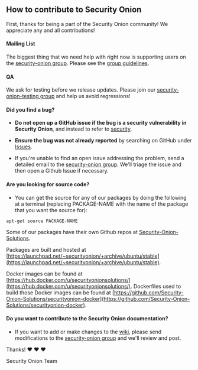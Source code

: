 ## How to contribute to Security Onion

First, thanks for being a part of the Security Onion community!  We appreciate any and all contributions!

#### Mailing List
The biggest thing that we need help with right now is supporting users on the [security-onion group](https://groups.google.com/forum/#!forum/security-onion).  Please see the [group guidelines](https://github.com/Security-Onion-Solutions/security-onion/wiki/MailingLists).

#### QA
We ask for testing before we release updates.  Please join our [security-onion-testing group](https://groups.google.com/forum/#!forum/security-onion-testing) and help us avoid regressions!

#### **Did you find a bug?**

* **Do not open up a GitHub issue if the bug is a security vulnerability in Security Onion**, and instead to refer to [security](security).

* **Ensure the bug was not already reported** by searching on GitHub under [Issues](https://github.com/Security-Onion-Solutions/security-onion/issues).

* If you're unable to find an open issue addressing the problem, send a detailed email to the [security-onion group](https://groups.google.com/forum/#!forum/security-onion).  We'll triage the issue and then open a Github Issue if necessary.

#### **Are you looking for source code?**

* You can get the source for any of our packages by doing the following at a terminal (replacing PACKAGE-NAME with the name of the package that you want the source for):
```
apt-get source PACKAGE-NAME
```
Some of our packages have their own Github repos at [Security-Onion-Solutions](https://github.com/Security-Onion-Solutions).

Packages are built and hosted at [https://launchpad.net/~securityonion/+archive/ubuntu/stable](https://launchpad.net/~securityonion/+archive/ubuntu/stable).

Docker images can be found at [https://hub.docker.com/u/securityonionsolutions/](https://hub.docker.com/u/securityonionsolutions/).  Dockerfiles used to build those Docker images can be found at [https://github.com/Security-Onion-Solutions/securityonion-docker](https://github.com/Security-Onion-Solutions/securityonion-docker).

#### **Do you want to contribute to the Security Onion documentation?**

* If you want to add or make changes to the [wiki](wiki), please send modifications to the [security-onion group](https://groups.google.com/forum/#!forum/security-onion) and we'll review and post.

Thanks! :heart: :heart: :heart:

Security Onion Team
